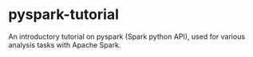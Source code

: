# pyspark-tutorial
An introductory tutorial on pyspark (Spark python API), used for various analysis tasks with Apache Spark.
